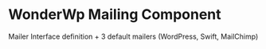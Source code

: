 # WonderWp Mailing Component

Mailer Interface definition + 3 default mailers (WordPress, Swift, MailChimp)
